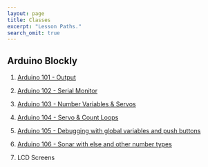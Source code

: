 ```yaml
---
layout: page
title: Classes
excerpt: "Lesson Paths."
search_omit: true
---
```


##  Arduino Blockly

1) [Arduino 101 - Output](/arduino-blockly/lesson-1-output/) 

2) [Arduino 102 - Serial Monitor](/arduino-blockly/lesson-2-serial-monitor/) 

3) [Arduino 103 - Number Variables & Servos](/arduino-blockly/lesson-3-number-variables-servos/)

4) [Arduino 104 - Servo & Count Loops](/arduino-blockly/lesson-4-count-loops-servos/)

5) [Arduino 105 - Debugging with global variables and push buttons](/arduino-blockly/lesson-5-global-variables-push-button)

6) [Arduino 106 - Sonar with else and other number types](/arduino-blockly/lesson-6-sonar/)

7) LCD Screens 


